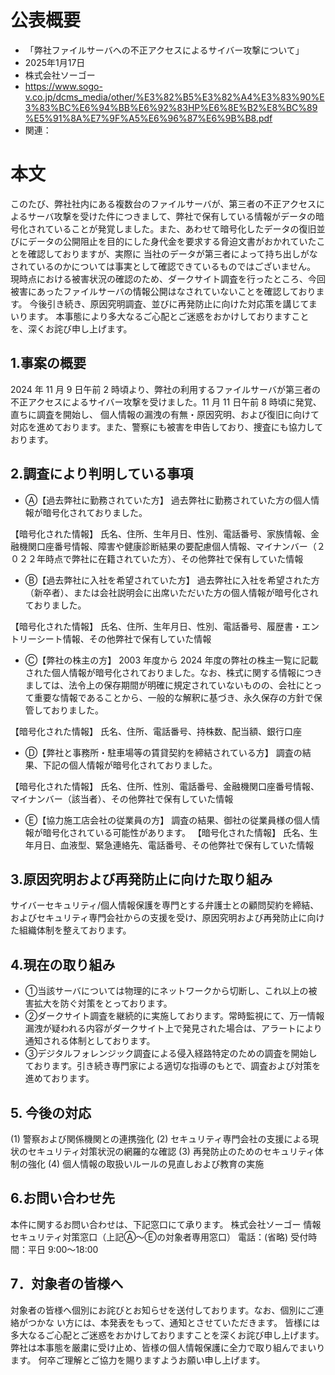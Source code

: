 # 公表概要
- 「弊社ファイルサーバへの不正アクセスによるサイバー攻撃について」 
- 2025年1月17日
- 株式会社ソーゴー
- https://www.sogo-v.co.jp/dcms_media/other/%E3%82%B5%E3%82%A4%E3%83%90%E3%83%BC%E6%94%BB%E6%92%83HP%E6%8E%B2%E8%BC%89%E5%91%8A%E7%9F%A5%E6%96%87%E6%9B%B8.pdf
- 関連：

# 本文
このたび、弊社社内にある複数台のファイルサーバが、第三者の不正アクセスによるサーバ攻撃を受けた件につきまして、弊社で保有している情報がデータの暗号化されていることが発覚しました。また、あわせて暗号化したデータの復旧並びにデータの公開阻止を目的にした身代金を要求する脅迫文書がおかれていたことを確認しておりますが、実際に
当社のデータが第三者によって持ち出しがなされているのかについては事実として確認できているものではございません。
現時点における被害状況の確認のため、ダークサイト調査を行ったところ、今回被害にあったファイルサーバの情報公開はなされていないことを確認しております。
今後引き続き、原因究明調査、並びに再発防止に向けた対応策を講じてまいります。
本事態により多大なるご心配とご迷惑をおかけしておりますことを、深くお詫び申し上げます。

## 1.事案の概要
2024 年 11 月 9 日午前 2 時頃より、弊社の利用するファイルサーバが第三者の不正アクセスによるサイバー攻撃を受けました。11 月 11 日午前 8 時頃に発覚、直ちに調査を開始し、
個人情報の漏洩の有無・原因究明、および復旧に向けて対応を進めております。また、警察にも被害を申告しており、捜査にも協力しております。

## 2.調査により判明している事項
- Ⓐ【過去弊社に勤務されていた方】
過去弊社に勤務されていた方の個人情報が暗号化されておりました。

【暗号化された情報】
氏名、住所、生年月日、性別、電話番号、家族情報、金融機関口座番号情報、障害や健康診断結果の要配慮個人情報、マイナンバー（２０２２年時点で弊社に在籍されていた方）、その他弊社で保有していた情報

- Ⓑ【過去弊社に入社を希望されていた方】
過去弊社に入社を希望された方（新卒者）、または会社説明会に出席いただいた方の個人情報が暗号化されておりました。

【暗号化された情報】
氏名、住所、生年月日、性別、電話番号、履歴書・エントリーシート情報、その他弊社で保有していた情報

- Ⓒ【弊社の株主の方】
2003 年度から 2024 年度の弊社の株主一覧に記載された個人情報が暗号化されておりました。なお、株式に関する情報につきましては、法令上の保存期間が明確に規定されていないものの、会社にとって重要な情報であることから、一般的な解釈に基づき、永久保存の方針で保管しておりました。

【暗号化された情報】
氏名、住所、電話番号、持株数、配当額、銀行口座

- Ⓓ【弊社と事務所・駐車場等の賃貸契約を締結されている方】
調査の結果、下記の個人情報が暗号化されておりました。

【暗号化された情報】
氏名、住所、性別、電話番号、金融機関口座番号情報、マイナンバー（該当者）、その他弊社で保有していた情報

- Ⓔ【協力施工店会社の従業員の方】
調査の結果、御社の従業員様の個人情報が暗号化されている可能性があります。
【暗号化された情報】
氏名、生年月日、血液型、緊急連絡先、電話番号、その他弊社で保有していた情報

## 3.原因究明および再発防止に向けた取り組み
サイバーセキュリティ/個人情報保護を専門とする弁護士との顧問契約を締結、およびセキュリティ専門会社からの支援を受け、原因究明および再発防止に向けた組織体制を整えております。

## 4.現在の取り組み
- ①当該サーバについては物理的にネットワークから切断し、これ以上の被害拡大を防ぐ対策をとっております。
- ②ダークサイト調査を継続的に実施しております。常時監視にて、万一情報漏洩が疑われる内容がダークサイト上で発見された場合は、アラートにより通知される体制としております。
- ③デジタルフォレンジック調査による侵入経路特定のための調査を開始しております。引き続き専門家による適切な指導のもとで、調査および対策を進めております。

## 5. 今後の対応
(1) 警察および関係機関との連携強化
(2) セキュリティ専門会社の支援による現状のセキュリティ対策状況の網羅的な確認
(3) 再発防止のためのセキュリティ体制の強化
(4) 個人情報の取扱いルールの見直しおよび教育の実施

## 6.お問い合わせ先
本件に関するお問い合わせは、下記窓口にて承ります。
株式会社ソーゴー 情報セキュリティ対策窓口（上記Ⓐ～Ⓔの対象者専用窓口）
電話：(省略)
受付時間：平日 9:00～18:00

## 7．対象者の皆様へ
対象者の皆様へ個別にお詫びとお知らせを送付しております。なお、個別にご連絡がつかな
い方には、本発表をもって、通知とさせていただきます。
皆様には多大なるご心配とご迷惑をおかけしておりますことを深くお詫び申し上げます。
弊社は本事態を厳粛に受け止め、皆様の個人情報保護に全力で取り組んでまいります。
何卒ご理解とご協力を賜りますようお願い申し上げます。
